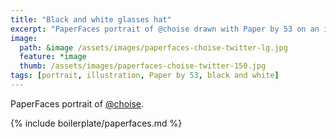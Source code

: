 ```yaml
---
title: "Black and white glasses hat"
excerpt: "PaperFaces portrait of @choise drawn with Paper by 53 on an iPad."
image: 
  path: &image /assets/images/paperfaces-choise-twitter-lg.jpg 
  feature: *image
  thumb: /assets/images/paperfaces-choise-twitter-150.jpg
tags: [portrait, illustration, Paper by 53, black and white]
---
```


PaperFaces portrait of [@choise](http://twitter.com/choise).

{% include boilerplate/paperfaces.md %}